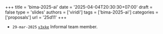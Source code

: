 +++
title = 'bima-2025-ai'
date = '2025-04-04T20:30:30+07:00'
draft = false
type = 'slides'
authors = ['viridi']
tags = ['bima-2025-ai']
categories = ['proposals']
url = '25d11'
+++

+ `29-mar-2025` [`v3xke`](https://osf.io/v3xke) Informal team member.
